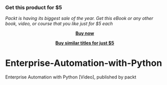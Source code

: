 
### Get this product for $5

<i>Packt is having its biggest sale of the year. Get this eBook or any other book, video, or course that you like just for $5 each</i>


<b><p align='center'>[Buy now](https://packt.link/9781788470247)</p></b>


<b><p align='center'>[Buy similar titles for just $5](https://subscription.packtpub.com/search)</p></b>


# Enterprise-Automation-with-Python
Enterprise Automation with Python [Video], published by packt
